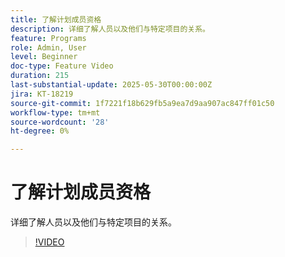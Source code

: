 ```yaml
---
title: 了解计划成员资格
description: 详细了解人员以及他们与特定项目的关系。
feature: Programs
role: Admin, User
level: Beginner
doc-type: Feature Video
duration: 215
last-substantial-update: 2025-05-30T00:00:00Z
jira: KT-18219
source-git-commit: 1f7221f18b629fb5a9ea7d9aa907ac847ff01c50
workflow-type: tm+mt
source-wordcount: '28'
ht-degree: 0%

---
```



# 了解计划成员资格

详细了解人员以及他们与特定项目的关系。

>[!VIDEO](https://video.tv.adobe.com/v/3463189/?learn=on&enablevpops)
